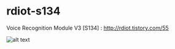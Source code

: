 # rdiot-s134
Voice Recognition Module V3 [S134] : http://rdiot.tistory.com/55

![alt text](http://cfile4.uf.tistory.com/image/21636E3A57CFD59231864B)
